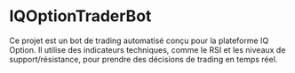 # IQOptionTraderBot
Ce projet est un bot de trading automatisé conçu pour la plateforme IQ Option. Il utilise des indicateurs techniques, comme le RSI et les niveaux de support/résistance, pour prendre des décisions de trading en temps réel.
